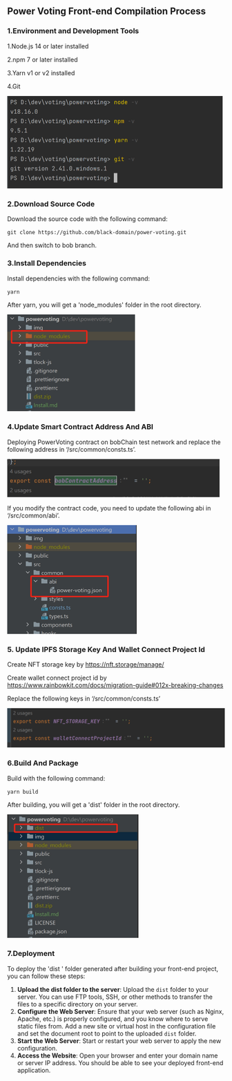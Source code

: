 ## Power Voting Front-end Compilation Process

### 1.Environment and Development Tools

1.Node.js 14 or later installed

2.npm 7 or later installed

3.Yarn  v1 or v2 installed

4.Git

<img src="./img/git.png" style="zoom:50%;" />

### 2.Download Source Code

Download the source code with the following command:

```
git clone https://github.com/black-domain/power-voting.git
```

And then switch to bob branch.

### 3.Install Dependencies

Install dependencies with the following command:

```
yarn
```

After yarn, you will get a 'node_modules' folder in the root directory.


<img src="img/node_modules.png" style="zoom:50%;" />

### 4.Update Smart Contract Address And ABI

Deploying PowerVoting contract on bobChain test network and replace the following address in ‘/src/common/consts.ts’.

<img src="img/contract_address.png" style="zoom:50%;" />

If you modify the contract code, you need to update the following abi in ‘/src/common/abi’.

<img src="img/abi.png" style="zoom:50%;" />


### 5. Update IPFS Storage Key And Wallet Connect Project Id

Create NFT storage key by https://nft.storage/manage/

Create wallet connect project id by https://www.rainbowkit.com/docs/migration-guide#012x-breaking-changes

Replace the following keys in ‘/src/common/consts.ts’

<img src="img/key.png" style="zoom:50%;" />


### 6.Build And Package

Build  with the following command:

```
yarn build
```

After building, you will get a 'dist' folder in the root directory.

<img src="img/dist.png" style="zoom:50%;" />

### 7.Deployment

To deploy the 'dist ' folder generated after building your front-end project, you can follow these steps:

1. **Upload the dist folder to the server**: Upload the `dist` folder to your server. You can use FTP tools, SSH, or other methods to transfer the files to a specific directory on your server.
2. **Configure the Web Server**: Ensure that your web server (such as Nginx, Apache, etc.) is properly configured, and you know where to serve static files from. Add a new site or virtual host in the configuration file and set the document root to point to the uploaded `dist` folder.
3. **Start the Web Server**: Start or restart your web server to apply the new configuration.
4. **Access the Website**: Open your browser and enter your domain name or server IP address. You should be able to see your deployed front-end application.







